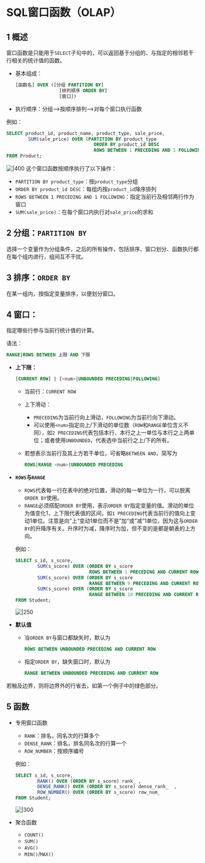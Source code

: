 
# SQL窗口函数（OLAP）

## 1 概述
窗口函数是只能用于`SELECT`子句中的，可以返回基于分组的、与指定的相邻若干行相关的统计值的函数。

- 基本组成：
	```sql
	[函数名] OVER ([分组 PARTITION BY] 
			  		[排列顺序 ORDER BY] 
			  		[窗口])
	```

- 执行顺序：分组-->按顺序排列-->对每个窗口执行函数

例如：
```sql
SELECT product_id, product_name, product_type, sale_price,
    	SUM(sale_price) OVER (PARTITION BY product_type
                            	ORDER BY product_id DESC
                            	ROWS BETWEEN 1 PRECEDING AND 1 FOLLOWING) sum
FROM Product;
```
![|400](https://cdn.jsdelivr.net/gh/Deruck/Img/Img/20210605200834.png)
这个窗口函数按顺序执行了以下操作：
- `PARTITION BY product_type`：按`product_type`分组
- `ORDER BY product_id DESC`：每组内按`product_id`降序排列
- `ROWS BETWEEN 1 PRECEDING AND 1 FOLLOWING`：指定当前行及相邻两行作为窗口
- `SUM(sale_price)`：在每个窗口内执行对`sale_price`的求和

## 2 分组：`PARTITION BY`
选择一个变量作为分组条件，之后的所有操作，包括排序、窗口划分、函数执行都在每个组内进行，组间互不干扰。

## 3 排序：`ORDER BY`
在某一组内，按指定变量排序，以便划分窗口。

## 4 窗口：
指定哪些行参与当前行统计值的计算。

语法：
```sql
RANGE|ROWS BETWEEN 上限 AND 下限
```
- **上下限：**
	```sql
	[CURRENT ROW] | [<num>|UNBOUNDED PRECEDING|FOLLOWING]
	```
	- 当前行：`CURRENT ROW`
	- 上下滑动：
		- `PRECEDING`为当前行向上滑动，`FOLLOWING`为当前行向下滑动。
		- 可以使用`<num>`指定向上/下滑动的单位数（`ROW`和`RANGE`单位含义不同），如`2 PRECEDING`代表包括本行、本行之上一单位与本行之上两单位；或者使用`UNBOUNDED`，代表选中当前行之上/下的所有。

	- 若想表示当前行及其上方若干单位，可省略`BETWEEN AND`，简写为
		```sql
		ROWS|RANGE <num>|UNBOUNDED PRECEDING
		```
- **`ROWS`与`RANGE`**
	- `ROWS`代表每一行在表中的绝对位置，滑动的每一单位为一行，可以脱离`ORDER BY`使用。
	- `RANGE`必须搭配`ORDER BY`使用，表示`ORDER BY`指定变量的值。滑动的单位为值变化1，上下限代表值的区间，如`1 PRECEDING`代表当前行的值向上变动1单位。注意是向”上“变动1单位而不是”加“或”减“1单位，因为这与`ORDER BY`的升降序有关。升序时为减，降序时为加，但不变的是都是朝表的上方向。

	例如：
	```sql
	SELECT s_id, s_score,
			SUM(s_score) OVER (ORDER BY s_score 
							   ROWS BETWEEN 1 PRECEDING AND CURRENT ROW) row_,
			SUM(s_score) OVER (ORDER BY s_score 
							   RANGE BETWEEN 9 PRECEDING AND CURRENT ROW) range_9,    
			SUM(s_score) OVER (ORDER BY s_score 
							   RANGE BETWEEN 10 PRECEDING AND CURRENT ROW) range_10
	FROM Student;          
	```
	![|250](https://cdn.jsdelivr.net/gh/Deruck/Img/Img/20210605200054.png)
- **默认值**
	- 当`ORDER BY`与窗口都缺失时，默认为
		```sql
		ROWS BETWEEN UNBOUNDED PRECEDING AND CURRENT ROW
		```
	- 指定`ORDER BY`，缺失窗口时，默认为
		```sql
		RANGE BETWEEN UNBOUNDED PRECEDING AND CURRENT ROW
		```


若触及边界，则将边界外的行省去，如第一个例子中的绿色部分。



## 5 函数
- 专用窗口函数
	- `RANK`：排名，同名次的行算多个
	- `DENSE_RANK`：排名，排名同名次的行算一个
	- `ROW_NUMBER`：按顺序编号
	
	例如：
	```sql
	SELECT s_id, s_score,
			RANK() OVER (ORDER BY s_score) rank_ ,
			DENSE_RANK() OVER (ORDER BY s_score) dense_rank_  ,
			ROW_NUMBER() OVER (ORDER BY s_score) row_num_
	FROM Student;
	```
	![|300](https://cdn.jsdelivr.net/gh/Deruck/Img/Img/20210605202802.png)
- 聚合函数
	- `COUNT()`
	- `SUM()`
	- `AVG()`
	- `MIN()`/`MAX()`


